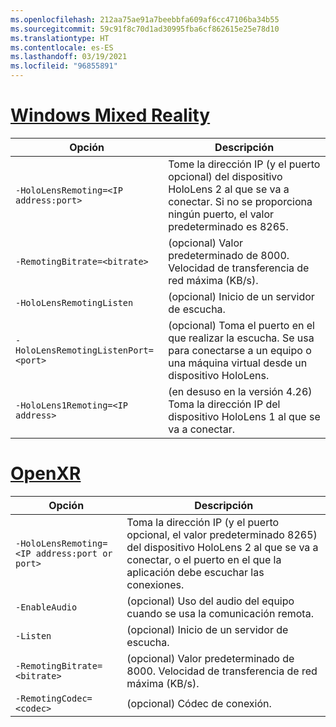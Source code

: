 ```yaml
---
ms.openlocfilehash: 212aa75ae91a7beebbfa609af6cc47106ba34b55
ms.sourcegitcommit: 59c91f8c70d1ad30995fba6cf862615e25e78d10
ms.translationtype: HT
ms.contentlocale: es-ES
ms.lasthandoff: 03/19/2021
ms.locfileid: "96855891"
---
```

# <a name="windows-mixed-reality"></a>[Windows Mixed Reality](#tab/wmr)

| Opción | Descripción |
| ------ | ----------- |
| `-HoloLensRemoting=<IP address:port>` | Tome la dirección IP (y el puerto opcional) del dispositivo HoloLens 2 al que se va a conectar. Si no se proporciona ningún puerto, el valor predeterminado es 8265. |
| `-RemotingBitrate=<bitrate>` | (opcional) Valor predeterminado de 8000. Velocidad de transferencia de red máxima (KB/s). |
| `-HoloLensRemotingListen` | (opcional) Inicio de un servidor de escucha. |
| `-HoloLensRemotingListenPort=<port>` | (opcional) Toma el puerto en el que realizar la escucha. Se usa para conectarse a un equipo o una máquina virtual desde un dispositivo HoloLens. |
| `-HoloLens1Remoting=<IP address>` | (en desuso en la versión 4.26) Toma la dirección IP del dispositivo HoloLens 1 al que se va a conectar. |

# <a name="openxr"></a>[OpenXR](#tab/openxr)

| Opción | Descripción |
| ------ | ----------- |
| `-HoloLensRemoting=<IP address:port or port>` | Toma la dirección IP (y el puerto opcional, el valor predeterminado 8265) del dispositivo HoloLens 2 al que se va a conectar, o el puerto en el que la aplicación debe escuchar las conexiones. |
| `-EnableAudio` | (opcional) Uso del audio del equipo cuando se usa la comunicación remota.  |
| `-Listen` | (opcional) Inicio de un servidor de escucha. |
| `-RemotingBitrate=<bitrate>` | (opcional) Valor predeterminado de 8000. Velocidad de transferencia de red máxima (KB/s). |
| `-RemotingCodec=<codec>` | (opcional) Códec de conexión.  |